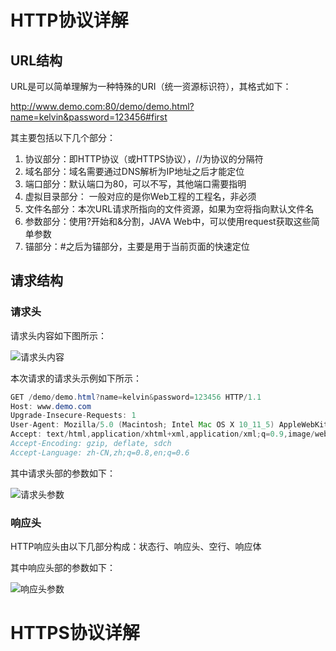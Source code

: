 # HTTP协议详解

## URL结构

URL是可以简单理解为一种特殊的URI（统一资源标识符），其格式如下：

http://www.demo.com:80/demo/demo.html?name=kelvin&password=123456#first

其主要包括以下几个部分：

1. 协议部分：即HTTP协议（或HTTPS协议），//为协议的分隔符
2. 域名部分：域名需要通过DNS解析为IP地址之后才能定位
3. 端口部分：默认端口为80，可以不写，其他端口需要指明
4. 虚拟目录部分： 一般对应的是你Web工程的工程名，非必须
5. 文件名部分：本次URL请求所指向的文件资源，如果为空将指向默认文件名
6. 参数部分：使用?开始和&分割，JAVA Web中，可以使用request获取这些简单参数
7. 锚部分：#之后为锚部分，主要是用于当前页面的快速定位

## 请求结构

### 请求头

请求头内容如下图所示：

![请求头内容](https://upload-images.jianshu.io/upload_images/1843940-d3214aa6ebf47292.png?imageMogr2/auto-orient/strip%7CimageView2/2/w/466/format/webp)

本次请求的请求头示例如下所示：

```java
GET /demo/demo.html?name=kelvin&password=123456 HTTP/1.1
Host: www.demo.com
Upgrade-Insecure-Requests: 1
User-Agent: Mozilla/5.0 (Macintosh; Intel Mac OS X 10_11_5) AppleWebKit/537.36 (KHTML, like Gecko) Chrome/56.0.2924.87 Safari/537.36
Accept: text/html,application/xhtml+xml,application/xml;q=0.9,image/webp,*/*;q=0.8
Accept-Encoding: gzip, deflate, sdch
Accept-Language: zh-CN,zh;q=0.8,en;q=0.6
```

其中请求头部的参数如下：

![请求头参数](https://springboot-blog-1256194683.cos.ap-beijing.myqcloud.com/%E8%AF%B7%E6%B1%82%E5%A4%B4%E6%96%87%E4%BB%B6.png)

### 响应头

HTTP响应头由以下几部分构成：状态行、响应头、空行、响应体

其中响应头部的参数如下：

![响应头参数](https://springboot-blog-1256194683.cos.ap-beijing.myqcloud.com/%E5%93%8D%E5%BA%94%E5%A4%B4%E6%96%87%E4%BB%B6.png)

# HTTPS协议详解
